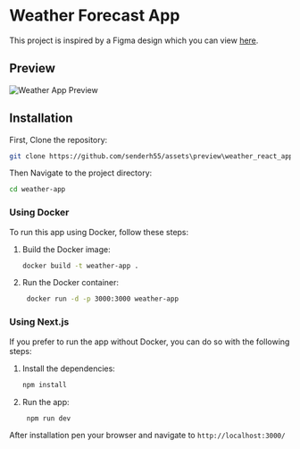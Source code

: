 # Weather Forecast App

This project is inspired by a Figma design which you can view [here](<https://www.figma.com/file/UGXwqppRSF7goQEYDIrJ2r/Weather-App-UI-Design-(Community)?type=design&node-id=2-811&mode=design&t=Oclrgpit5KO7K0U6-0>).

## Preview

![Weather App Preview](link-to-your-gif-preview)

## Installation

First, Clone the repository:

```sh
git clone https://github.com/senderh55/assets\preview\weather_react_app.gif
```

Then Navigate to the project directory:

```sh
cd weather-app
```

### Using Docker

To run this app using Docker, follow these steps:

1. Build the Docker image:
   ```sh
   docker build -t weather-app .
   ```
2. Run the Docker container:
   ```sh
    docker run -d -p 3000:3000 weather-app
   ```

### Using Next.js

If you prefer to run the app without Docker, you can do so with the following steps:

1. Install the dependencies:
   ```sh
   npm install
   ```
2. Run the app:
   ```sh
    npm run dev
   ```

After installation pen your browser and navigate to `http://localhost:3000/`
